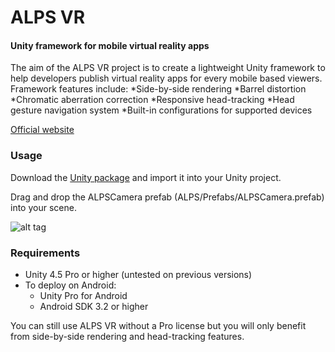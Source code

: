 ALPS VR
========

#### Unity framework for mobile virtual reality apps ####

The aim of the ALPS VR project is to create a lightweight Unity framework to help developers publish virtual reality apps for every mobile based viewers. Framework features include:
*Side-by-side rendering
*Barrel distortion
*Chromatic aberration correction
*Responsive head-tracking
*Head gesture navigation system
*Built-in configurations for supported devices

[Official website](http://alpsvr.com)

### Usage ###

Download the [Unity package](http://alpsvr.com) and import it into your Unity project.

Drag and drop the ALPSCamera prefab (ALPS/Prefabs/ALPSCamera.prefab) into your scene.

![alt tag](/Screenshots/ALPSVR_Preview.JPG)

### Requirements ###
* Unity 4.5 Pro or higher (untested on previous versions)
* To deploy on Android:
  * Unity Pro for Android
  * Android SDK 3.2 or higher

You can still use ALPS VR without a Pro license but you will only benefit from side-by-side rendering and head-tracking features.